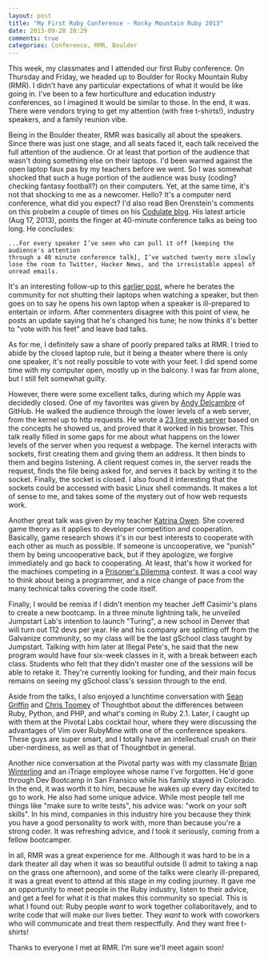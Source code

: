 ```yaml
---
layout: post
title: "My First Ruby Conference - Rocky Mountain Ruby 2013"
date: 2013-09-28 20:29
comments: true
categories: Conference, RMR, Boulder
---
```


This week, my classmates and I attended our first Ruby conference. On Thursday and Friday, we headed up to Boulder for Rocky Mountain Ruby (RMR). I didn't have any particular expectations of what it would be like going in. I've been to a few horticulture and education industry conferences, so I imagined it would be similar to those. In the end, it was. There were vendors trying to get my attention (with free t-shirts!), industry speakers, and a family reunion vibe.

Being in the Boulder theater, RMR was basically all about the speakers. Since there was just one stage, and all seats faced it, each talk received the full attention of the audience. Or at least that portion of the audience that wasn't doing something else on their laptops. I'd been warned against the open laptop faux pas by my teachers before we went. So I was somewhat shocked that such a huge portion of the audience was busy (coding? checking fantasy football?) on their computers. Yet, at the same time, it's not that shocking to me as a newcomer. Hello? It's a computer nerd conference, what did you expect? I'd also read Ben Orenstein's comments on this probelm a couple of times on his [Codulate blog](http://www.codulate.com). His latest article (Aug 17, 2013), points the finger at 40-minute conference talks as being too long. He concludes:

```plain
...For every speaker I’ve seen who can pull it off [keeping the audience's attention
through a 40 minute conference talk], I’ve watched twenty more slowly lose the room to Twitter, Hacker News, and the irresistable appeal of unread emails.
```

It's an interesting follow-up to this [earlier post](http://codeulate.com/2012/06/close-your-fucking-laptop/), where he berates the community for not shutting their laptops when watching a speaker, but then goes on to say he opens his own laptop when a speaker is ill-prepared to entertain or inform. After commenters disagree with this point of view, he posts an update saying that he's changed his tune; he now thinks it's better to "vote with his feet" and leave bad talks.

As for me, I definitely saw a share of poorly prepared talks at RMR. I tried to abide by the closed laptop rule, but it being a theater where there is only one speaker, it's not really possible to vote with your feet. I did spend some time with my computer open, mostly up in the balcony. I was far from alone, but I still felt somewhat guilty.

However, there were some excellent talks, during which my Apple was decidedly closed. One of my favorites was given by [Andy Delcambre](https://twitter.com/adelcambre) of GitHub. He walked the audience through the lower levels of a web server, from the kernel up to http requests. He wrote a [23 line web server](https://gist.github.com/adelcambre/6717561) based on the concepts he showed us, and proved that it worked in his browser. This talk really filled in some gaps for me about what happens on the lower levels of the server when you request a webpage. The kernel interacts with sockets, first creating them and giving them an address. It then binds to them and begins listening. A client request comes in, the server reads the request, finds the file being asked for, and serves it back by writing it to the socket. Finally, the socket is closed. I also found it interesting that the sockets could be accessed with basic Linux shell commands. It makes a lot of sense to me, and takes some of the mystery out of how web requests work.

Another great talk was given by my teacher [Katrina Owen](https://twitter.com/kytrinyx). She covered game theory as it applies to developer competition and cooperation. Basically, game research shows it's in our best interests to cooperate with each other as much as possible. If someone is uncooperative, we "punish" them by being uncooperative back, but if they apologize, we forgive immediately and go back to cooperating. At least, that's how it worked for the machines competing in a [Prisoner's Dilemma](http://en.wikipedia.org/wiki/Prisoner's_dilemma) contest. It was a cool way to think about being a programmer, and a nice change of pace from the many technical talks covering the code itself.

Finally, I would be remiss if I didn't mention my teacher Jeff Casimir's plans to create a new bootcamp. In a three minute lightning talk, he unveiled Jumpstart Lab's intention to launch "Turing", a new school in Denver that will turn out 112 devs per year. He and his company are splitting off from the Galvanize community, so my class will be the last gSchool class taught by Jumpstart. Talking with him later at Illegal Pete's, he said that the new program would have four six-week classes in it, with a break between each class. Students who felt that they didn't master one of the sessions will be able to retake it. They're currently looking for funding, and their main focus remains on seeing my gSchool class's session through to the end.

Aside from the talks, I also enjoyed a lunchtime conversation with [Sean Griffin](https://twitter.com/sgrif) and [Chris Toomey](https://twitter.com/christoomey) of Thoughtbot about the differences between Ruby, Python, and PHP, and what's coming in Ruby 2.1. Later, I caught up with them at the Pivotal Labs cocktail hour, where they were discussing the advantages of Vim over RubyMine with one of the conference speakers. These guys are super smart, and I totally have an intellectual crush on their uber-nerdiness, as well as that of Thoughtbot in general.

Another nice conversation at the Pivotal party was with my classmate [Brian Winterling](http://immense-citadel-7163.herokuapp.com/) and an iTriage employee whose name I've forgotten. He'd gone through Dev Bootcamp in San Fransico while his family stayed in Colorado. In the end, it was worth it to him, because he wakes up every day excited to go to work. He also had some unique advice. While most people tell me things like "make sure to write tests", his advice was: "work on your soft skills". In his mind, companies in this industry hire you because they think you have a good personality to work with, more than because you're a strong coder. It was refreshing advice, and I took it seriously, coming from a fellow bootcamper.

In all, RMR was a great experience for me. Although it was hard to be in a dark theater all day when it was so beautiful outside (I admit to taking a nap on the grass one afternoon), and some of the talks were clearly ill-prepared, it was a great event to attend at this stage in my coding journey. It gave me an opportunity to meet people in the Ruby industry, listen to their advice, and get a feel for what it is that makes this community so special. This is what I found out: Ruby people *want* to work together collaboritavely, and to write code that will make our lives better. They *want* to work with coworkers who will communicate and treat them respectfully. And they want free t-shirts!

Thanks to everyone I met at RMR. I'm sure we'll meet again soon!
